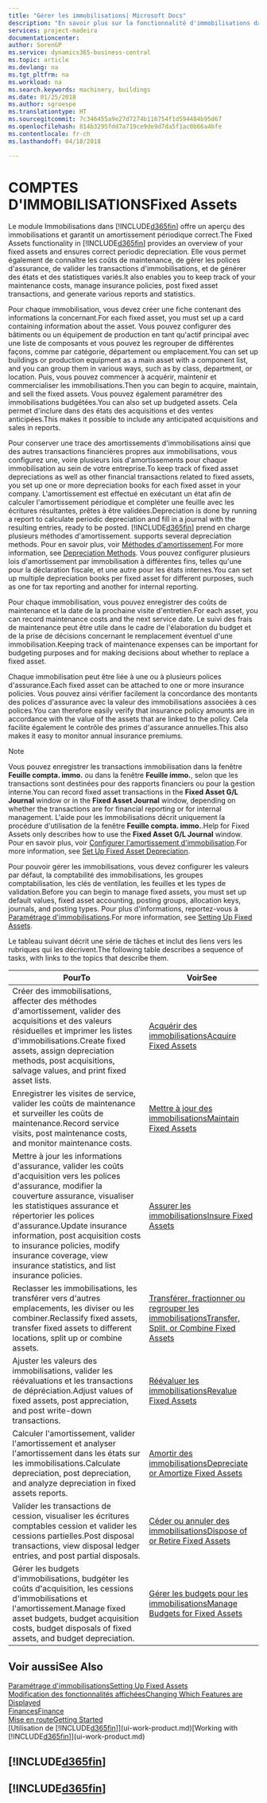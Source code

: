 ```yaml
---
title: "Gérer les immobilisations| Microsoft Docs"
description: "En savoir plus sur la fonctionnalité d'immobilisations dans Financials et affichez un aperçu de l'utilisation des immobilisations."
services: project-madeira
documentationcenter: 
author: SorenGP
ms.service: dynamics365-business-central
ms.topic: article
ms.devlang: na
ms.tgt_pltfrm: na
ms.workload: na
ms.search.keywords: machinery, buildings
ms.date: 01/25/2018
ms.author: sgroespe
ms.translationtype: HT
ms.sourcegitcommit: 7c346455a9e27d7274b116754f1d594484b95d67
ms.openlocfilehash: 814b3295fdd7a719ce9de9d7da5f1ac0b66a4bfe
ms.contentlocale: fr-ch
ms.lasthandoff: 04/18/2018

---
```

# <a name="fixed-assets"></a><span data-ttu-id="1490c-103">COMPTES D'IMMOBILISATIONS</span><span class="sxs-lookup"><span data-stu-id="1490c-103">Fixed Assets</span></span>
<span data-ttu-id="1490c-104">Le module Immobilisations dans [!INCLUDE[d365fin](includes/d365fin_md.md)] offre un aperçu des immobilisations et garantit un amortissement périodique correct.</span><span class="sxs-lookup"><span data-stu-id="1490c-104">The Fixed Assets functionality in [!INCLUDE[d365fin](includes/d365fin_md.md)] provides an overview of your fixed assets and ensures correct periodic depreciation.</span></span> <span data-ttu-id="1490c-105">Elle vous permet également de connaître les coûts de maintenance, de gérer les polices d'assurance, de valider les transactions d'immobilisations, et de générer des états et des statistiques variés.</span><span class="sxs-lookup"><span data-stu-id="1490c-105">It also enables you to keep track of your maintenance costs, manage insurance policies, post fixed asset transactions, and generate various reports and statistics.</span></span>

<span data-ttu-id="1490c-106">Pour chaque immobilisation, vous devez créer une fiche contenant des informations la concernant.</span><span class="sxs-lookup"><span data-stu-id="1490c-106">For each fixed asset, you must set up a card containing information about the asset.</span></span> <span data-ttu-id="1490c-107">Vous pouvez configurer des bâtiments ou un équipement de production en tant qu'actif principal avec une liste de composants et vous pouvez les regrouper de différentes façons, comme par catégorie, département ou emplacement.</span><span class="sxs-lookup"><span data-stu-id="1490c-107">You can set up buildings or production equipment as a main asset with a component list, and you can group them in various ways, such as by class, department, or location.</span></span> <span data-ttu-id="1490c-108">Puis, vous pouvez commencer à acquérir, maintenir et commercialiser les immobilisations.</span><span class="sxs-lookup"><span data-stu-id="1490c-108">Then you can begin to acquire, maintain, and sell the fixed assets.</span></span> <span data-ttu-id="1490c-109">Vous pouvez également paramétrer des immobilisations budgétées.</span><span class="sxs-lookup"><span data-stu-id="1490c-109">You can also set up budgeted assets.</span></span> <span data-ttu-id="1490c-110">Cela permet d'inclure dans des états des acquisitions et des ventes anticipées.</span><span class="sxs-lookup"><span data-stu-id="1490c-110">This makes it possible to include any anticipated acquisitions and sales in reports.</span></span>

<span data-ttu-id="1490c-111">Pour conserver une trace des amortissements d'immobilisations ainsi que des autres transactions financières propres aux immobilisations, vous configurez une, voire plusieurs lois d'amortissements pour chaque immobilisation au sein de votre entreprise.</span><span class="sxs-lookup"><span data-stu-id="1490c-111">To keep track of fixed asset depreciations as well as other financial transactions related to fixed assets, you set up one or more depreciation books for each fixed asset in your company.</span></span> <span data-ttu-id="1490c-112">L'amortissement est effectué en exécutant un état afin de calculer l'amortissement périodique et compléter une feuille avec les écritures résultantes, prêtes à être validées.</span><span class="sxs-lookup"><span data-stu-id="1490c-112">Depreciation is done by running a report to calculate periodic depreciation and fill in a journal with the resulting entries, ready to be posted.</span></span> [!INCLUDE[d365fin](includes/d365fin_md.md)]<span data-ttu-id="1490c-113"> prend en charge plusieurs méthodes d'amortissement.</span><span class="sxs-lookup"><span data-stu-id="1490c-113"> supports several depreciation methods.</span></span> <span data-ttu-id="1490c-114">Pour en savoir plus, voir [Méthodes d'amortissement](fa-depreciation-methods.md).</span><span class="sxs-lookup"><span data-stu-id="1490c-114">For more information, see [Depreciation Methods](fa-depreciation-methods.md).</span></span> <span data-ttu-id="1490c-115">Vous pouvez configurer plusieurs lois d'amortissement par immobilisation à différentes fins, telles qu'une pour la déclaration fiscale, et une autre pour les états internes.</span><span class="sxs-lookup"><span data-stu-id="1490c-115">You can set up multiple depreciation books per fixed asset for different purposes, such as one for tax reporting and another for internal reporting.</span></span>

<span data-ttu-id="1490c-116">Pour chaque immobilisation, vous pouvez enregistrer des coûts de maintenance et la date de la prochaine visite d'entretien.</span><span class="sxs-lookup"><span data-stu-id="1490c-116">For each asset, you can record maintenance costs and the next service date.</span></span> <span data-ttu-id="1490c-117">Le suivi des frais de maintenance peut être utile dans le cadre de l'élaboration du budget et de la prise de décisions concernant le remplacement éventuel d'une immobilisation.</span><span class="sxs-lookup"><span data-stu-id="1490c-117">Keeping track of maintenance expenses can be important for budgeting purposes and for making decisions about whether to replace a fixed asset.</span></span>

<span data-ttu-id="1490c-118">Chaque immobilisation peut être liée à une ou à plusieurs polices d'assurance.</span><span class="sxs-lookup"><span data-stu-id="1490c-118">Each fixed asset can be attached to one or more insurance policies.</span></span> <span data-ttu-id="1490c-119">Vous pouvez ainsi vérifier facilement la concordance des montants des polices d'assurance avec la valeur des immobilisations associées à ces polices.</span><span class="sxs-lookup"><span data-stu-id="1490c-119">You can therefore easily verify that insurance policy amounts are in accordance with the value of the assets that are linked to the policy.</span></span> <span data-ttu-id="1490c-120">Cela facilite également le contrôle des primes d'assurance annuelles.</span><span class="sxs-lookup"><span data-stu-id="1490c-120">This also makes it easy to monitor annual insurance premiums.</span></span>

> [!NOTE]  
>   <span data-ttu-id="1490c-121">Vous pouvez enregistrer les transactions immobilisation dans la fenêtre **Feuille compta. immo.** ou dans la fenêtre **Feuille immo.**, selon que les transactions sont destinées pour des rapports financiers ou pour la gestion interne.</span><span class="sxs-lookup"><span data-stu-id="1490c-121">You can record fixed asset transactions in the **Fixed Asset G/L Journal** window or in the **Fixed Asset Journal** window, depending on whether the transactions are for financial reporting or for internal management.</span></span> <span data-ttu-id="1490c-122">L'aide pour les immobilisations décrit uniquement la procédure d'utilisation de la fenêtre **Feuille compta. immo.**.</span><span class="sxs-lookup"><span data-stu-id="1490c-122">Help for Fixed Assets only describes how to use the **Fixed Asset G/L Journal** window.</span></span> <span data-ttu-id="1490c-123">Pour en savoir plus, voir [Configurer l'amortissement d'immobilisation](fa-how-setup-depreciation.md).</span><span class="sxs-lookup"><span data-stu-id="1490c-123">For more information, see [Set Up Fixed Asset Depreciation](fa-how-setup-depreciation.md).</span></span>

<span data-ttu-id="1490c-124">Pour pouvoir gérer les immobilisations, vous devez configurer les valeurs par défaut, la comptabilité des immobilisations, les groupes comptabilisation, les clés de ventilation, les feuilles et les types de validation.</span><span class="sxs-lookup"><span data-stu-id="1490c-124">Before you can begin to manage fixed assets, you must set up default values, fixed asset accounting, posting groups, allocation keys, journals, and posting types.</span></span> <span data-ttu-id="1490c-125">Pour plus d'informations, reportez-vous à [Paramétrage d'immobilisations](fa-setup.md).</span><span class="sxs-lookup"><span data-stu-id="1490c-125">For more information, see [Setting Up Fixed Assets](fa-setup.md).</span></span>

<span data-ttu-id="1490c-126">Le tableau suivant décrit une série de tâches et inclut des liens vers les rubriques qui les décrivent.</span><span class="sxs-lookup"><span data-stu-id="1490c-126">The following table describes a sequence of tasks, with links to the topics that describe them.</span></span>

| <span data-ttu-id="1490c-127">Pour</span><span class="sxs-lookup"><span data-stu-id="1490c-127">To</span></span> | <span data-ttu-id="1490c-128">Voir</span><span class="sxs-lookup"><span data-stu-id="1490c-128">See</span></span> |
| --- | --- |
| <span data-ttu-id="1490c-129">Créer des immobilisations, affecter des méthodes d'amortissement, valider des acquisitions et des valeurs résiduelles et imprimer les listes d'immobilisations.</span><span class="sxs-lookup"><span data-stu-id="1490c-129">Create fixed assets, assign depreciation methods, post acquisitions, salvage values, and print fixed asset lists.</span></span> |[<span data-ttu-id="1490c-130">Acquérir des immobilisations</span><span class="sxs-lookup"><span data-stu-id="1490c-130">Acquire Fixed Assets</span></span>](fa-how-acquire.md) |
| <span data-ttu-id="1490c-131">Enregistrer les visites de service, valider les coûts de maintenance et surveiller les coûts de maintenance.</span><span class="sxs-lookup"><span data-stu-id="1490c-131">Record service visits, post maintenance costs, and monitor maintenance costs.</span></span> |[<span data-ttu-id="1490c-132">Mettre à jour des immobilisations</span><span class="sxs-lookup"><span data-stu-id="1490c-132">Maintain Fixed Assets</span></span>](fa-how-maintain.md) |
| <span data-ttu-id="1490c-133">Mettre à jour les informations d'assurance, valider les coûts d'acquisition vers les polices d'assurance, modifier la couverture assurance, visualiser les statistiques assurance et répertorier les polices d'assurance.</span><span class="sxs-lookup"><span data-stu-id="1490c-133">Update insurance information, post acquisition costs to insurance policies, modify insurance coverage, view insurance statistics, and list insurance policies.</span></span> |[<span data-ttu-id="1490c-134">Assurer les immobilisations</span><span class="sxs-lookup"><span data-stu-id="1490c-134">Insure Fixed Assets</span></span>](fa-how-insure.md) |
| <span data-ttu-id="1490c-135">Reclasser les immobilisations, les transférer vers d'autres emplacements, les diviser ou les combiner.</span><span class="sxs-lookup"><span data-stu-id="1490c-135">Reclassify fixed assets, transfer fixed assets to different locations, split up or combine assets.</span></span> |[<span data-ttu-id="1490c-136">Transférer, fractionner ou regrouper les immobilisations</span><span class="sxs-lookup"><span data-stu-id="1490c-136">Transfer, Split, or Combine Fixed Assets</span></span>](fa-how-trans-split-combine.md) |
| <span data-ttu-id="1490c-137">Ajuster les valeurs des immobilisations, valider les réévaluations et les transactions de dépréciation.</span><span class="sxs-lookup"><span data-stu-id="1490c-137">Adjust values of fixed assets, post appreciation, and post write-down transactions.</span></span> |[<span data-ttu-id="1490c-138">Réévaluer les immobilisations</span><span class="sxs-lookup"><span data-stu-id="1490c-138">Revalue Fixed Assets</span></span>](fa-how-revalue.md) |
| <span data-ttu-id="1490c-139">Calculer l'amortissement, valider l'amortissement et analyser l'amortissement dans les états sur les immobilisations.</span><span class="sxs-lookup"><span data-stu-id="1490c-139">Calculate depreciation, post depreciation, and  analyze depreciation in fixed assets reports.</span></span> |[<span data-ttu-id="1490c-140">Amortir des immobilisations</span><span class="sxs-lookup"><span data-stu-id="1490c-140">Depreciate or Amortize Fixed Assets</span></span>](fa-how-depreciate-amortize.md) |
| <span data-ttu-id="1490c-141">Valider les transactions de cession, visualiser les écritures comptables cession et valider les cessions partielles.</span><span class="sxs-lookup"><span data-stu-id="1490c-141">Post disposal transactions, view disposal ledger entries, and post partial disposals.</span></span> |[<span data-ttu-id="1490c-142">Céder ou annuler des immobilisations</span><span class="sxs-lookup"><span data-stu-id="1490c-142">Dispose of or Retire Fixed Assets</span></span>](fa-how-dispose-retire.md) |
| <span data-ttu-id="1490c-143">Gérer les budgets d'immobilisations, budgéter les coûts d'acquisition, les cessions d'immobilisations et l'amortissement.</span><span class="sxs-lookup"><span data-stu-id="1490c-143">Manage fixed asset budgets, budget acquisition costs, budget disposals of fixed assets, and budget depreciation.</span></span> |[<span data-ttu-id="1490c-144">Gérer les budgets pour les immobilisations</span><span class="sxs-lookup"><span data-stu-id="1490c-144">Manage Budgets for Fixed Assets</span></span>](fa-how-manage-budgets.md) |

## <a name="see-also"></a><span data-ttu-id="1490c-145">Voir aussi</span><span class="sxs-lookup"><span data-stu-id="1490c-145">See Also</span></span>
[<span data-ttu-id="1490c-146">Paramétrage d'immobilisations</span><span class="sxs-lookup"><span data-stu-id="1490c-146">Setting Up Fixed Assets</span></span>](fa-setup.md)  
[<span data-ttu-id="1490c-147">Modification des fonctionnalités affichées</span><span class="sxs-lookup"><span data-stu-id="1490c-147">Changing Which Features are Displayed</span></span>](ui-experiences.md)  
[<span data-ttu-id="1490c-148">Finances</span><span class="sxs-lookup"><span data-stu-id="1490c-148">Finance</span></span>](finance.md)  
[<span data-ttu-id="1490c-149">Mise en route</span><span class="sxs-lookup"><span data-stu-id="1490c-149">Getting Started</span></span>](product-get-started.md)  
<span data-ttu-id="1490c-150">[Utilisation de [!INCLUDE[d365fin](includes/d365fin_md.md)]](ui-work-product.md)</span><span class="sxs-lookup"><span data-stu-id="1490c-150">[Working with [!INCLUDE[d365fin](includes/d365fin_md.md)]](ui-work-product.md)</span></span>

## [!INCLUDE[d365fin](includes/free_trial_md.md)]  
## [!INCLUDE[d365fin](includes/training_link_md.md)]

